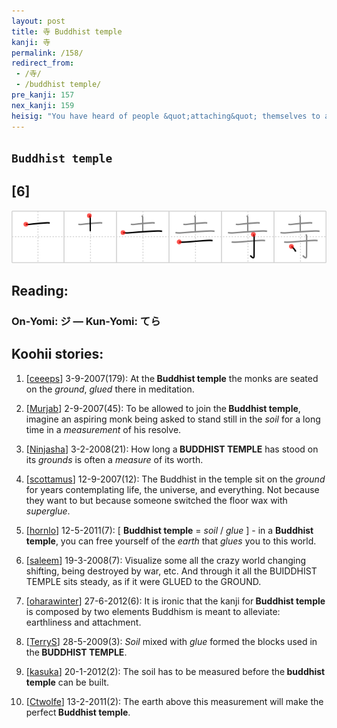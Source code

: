 ```yaml
---
layout: post
title: 寺 Buddhist temple
kanji: 寺
permalink: /158/
redirect_from:
 - /寺/
 - /buddhist temple/
pre_kanji: 157
nex_kanji: 159
heisig: "You have heard of people &quot;attaching&quot; themselves to a particular sect? Here is your chance to take that metaphor literally and imagine some fellow walking into a <b>Buddhist temple</b> with a fervent resolve to attach himself to the place. Since there is plenty of unused <i>land</i> around the precincts, he simply picks out a suitable patch, brushes the soles of his feet with <i>glue</i>, steps down firmly, and so joins the <b>Buddhist temple</b> as a &quot;permanent member.&quot;"
---
```


## `Buddhist temple`

## [6]

<div class="stroke"><img src="../images/E5AFBA.png" /></div>

## Reading:

### On-Yomi: ジ &mdash; Kun-Yomi: てら

## Koohii stories:

1) [<a href="http://kanji.koohii.com/profile/ceeeps">ceeeps</a>] 3-9-2007(179): At the<strong> Buddhist temple</strong> the monks are seated on the <em>ground</em>, <em>glued</em> there in meditation. 

2) [<a href="http://kanji.koohii.com/profile/Murjab">Murjab</a>] 2-9-2007(45): To be allowed to join the<strong> Buddhist temple</strong>, imagine an aspiring monk being asked to stand still in the <em>soil</em> for a long time in a <em>measurement</em> of his resolve. 

3) [<a href="http://kanji.koohii.com/profile/Ninjasha">Ninjasha</a>] 3-2-2008(21): How long a<strong> BUDDHIST TEMPLE</strong> has stood on its <em>grounds</em> is often a <em>measure</em> of its worth. 

4) [<a href="http://kanji.koohii.com/profile/scottamus">scottamus</a>] 12-9-2007(12): The Buddhist in the temple sit on the <em>ground</em> for years contemplating life, the universe, and everything. Not because they want to but because someone switched the floor wax with <em>superglue</em>. 

5) [<a href="http://kanji.koohii.com/profile/hornlo">hornlo</a>] 12-5-2011(7): [ <strong>Buddhist temple</strong> = <em>soil</em> / <em>glue</em> ] - in a <strong>Buddhist temple</strong>, you can free yourself of the <em>earth</em> that <em>glues</em> you to this world. 

6) [<a href="http://kanji.koohii.com/profile/saleem">saleem</a>] 19-3-2008(7): Visualize some all the crazy world changing shifting, being destroyed by war, etc. And through it all the BUIDDHIST TEMPLE sits steady, as if it were GLUED to the GROUND. 

7) [<a href="http://kanji.koohii.com/profile/oharawinter">oharawinter</a>] 27-6-2012(6): It is ironic that the kanji for<strong> Buddhist temple</strong> is composed by two elements Buddhism is meant to alleviate: earthliness and attachment. 

8) [<a href="http://kanji.koohii.com/profile/TerryS">TerryS</a>] 28-5-2009(3): <em>Soil</em> mixed with <em>glue</em> formed the blocks used in the<strong> BUDDHIST TEMPLE</strong>. 

9) [<a href="http://kanji.koohii.com/profile/kasuka">kasuka</a>] 20-1-2012(2): The soil has to be measured before the<strong> buddhist temple</strong> can be built. 

10) [<a href="http://kanji.koohii.com/profile/Ctwolfe">Ctwolfe</a>] 13-2-2011(2): The earth above this measurement will make the perfect<strong> Buddhist temple</strong>. 
